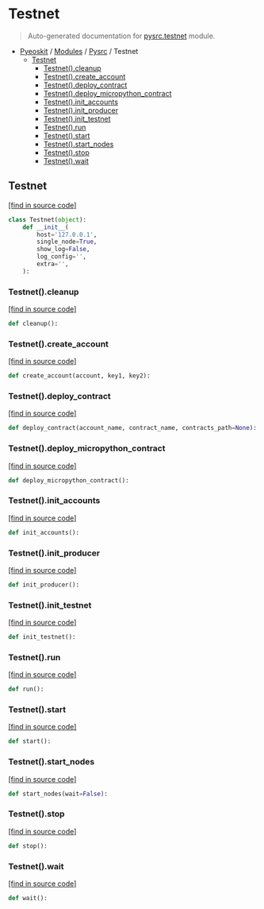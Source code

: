 # Testnet

> Auto-generated documentation for [pysrc.testnet](https://github.com/learnforpractice/pyeoskit/blob/master/pysrc/testnet.py) module.

- [Pyeoskit](../README.md#pyeoskit-index) / [Modules](../MODULES.md#pyeoskit-modules) / [Pysrc](index.md#pysrc) / Testnet
    - [Testnet](#testnet)
        - [Testnet().cleanup](#testnetcleanup)
        - [Testnet().create_account](#testnetcreate_account)
        - [Testnet().deploy_contract](#testnetdeploy_contract)
        - [Testnet().deploy_micropython_contract](#testnetdeploy_micropython_contract)
        - [Testnet().init_accounts](#testnetinit_accounts)
        - [Testnet().init_producer](#testnetinit_producer)
        - [Testnet().init_testnet](#testnetinit_testnet)
        - [Testnet().run](#testnetrun)
        - [Testnet().start](#testnetstart)
        - [Testnet().start_nodes](#testnetstart_nodes)
        - [Testnet().stop](#testnetstop)
        - [Testnet().wait](#testnetwait)

## Testnet

[[find in source code]](https://github.com/learnforpractice/pyeoskit/blob/master/pysrc/testnet.py#L22)

```python
class Testnet(object):
    def __init__(
        host='127.0.0.1',
        single_node=True,
        show_log=False,
        log_config='',
        extra='',
    ):
```

### Testnet().cleanup

[[find in source code]](https://github.com/learnforpractice/pyeoskit/blob/master/pysrc/testnet.py#L199)

```python
def cleanup():
```

### Testnet().create_account

[[find in source code]](https://github.com/learnforpractice/pyeoskit/blob/master/pysrc/testnet.py#L270)

```python
def create_account(account, key1, key2):
```

### Testnet().deploy_contract

[[find in source code]](https://github.com/learnforpractice/pyeoskit/blob/master/pysrc/testnet.py#L209)

```python
def deploy_contract(account_name, contract_name, contracts_path=None):
```

### Testnet().deploy_micropython_contract

[[find in source code]](https://github.com/learnforpractice/pyeoskit/blob/master/pysrc/testnet.py#L238)

```python
def deploy_micropython_contract():
```

### Testnet().init_accounts

[[find in source code]](https://github.com/learnforpractice/pyeoskit/blob/master/pysrc/testnet.py#L310)

```python
def init_accounts():
```

### Testnet().init_producer

[[find in source code]](https://github.com/learnforpractice/pyeoskit/blob/master/pysrc/testnet.py#L534)

```python
def init_producer():
```

### Testnet().init_testnet

[[find in source code]](https://github.com/learnforpractice/pyeoskit/blob/master/pysrc/testnet.py#L306)

```python
def init_testnet():
```

### Testnet().run

[[find in source code]](https://github.com/learnforpractice/pyeoskit/blob/master/pysrc/testnet.py#L181)

```python
def run():
```

### Testnet().start

[[find in source code]](https://github.com/learnforpractice/pyeoskit/blob/master/pysrc/testnet.py#L178)

```python
def start():
```

### Testnet().start_nodes

[[find in source code]](https://github.com/learnforpractice/pyeoskit/blob/master/pysrc/testnet.py#L81)

```python
def start_nodes(wait=False):
```

### Testnet().stop

[[find in source code]](https://github.com/learnforpractice/pyeoskit/blob/master/pysrc/testnet.py#L192)

```python
def stop():
```

### Testnet().wait

[[find in source code]](https://github.com/learnforpractice/pyeoskit/blob/master/pysrc/testnet.py#L205)

```python
def wait():
```
